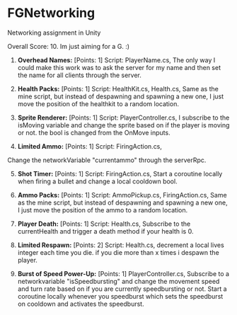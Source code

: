 # FGNetworking
 Networking assignment in Unity

Overall Score: 10. Im just aiming for a G. :)

1. **Overhead Names:** [Points: 1]
Script: PlayerName.cs,
The only way I could make this work was to ask the server for my name and then set the name for all clients through the server.

2. **Health Packs:**  [Points: 1]
Script: HealthKit.cs, Health.cs,
Same as the mine script, but instead of despawning and spawning a new one, I just move the position of the healthkit to a random location.

3. **Sprite Renderer:**  [Points: 1]
Script: PlayerController.cs,
I subscribe to the isMoving variable and change the sprite based on if the player is moving or not. the bool is changed from the OnMove inputs.

4. **Limited Ammo:**  [Points: 1]
Script: FiringAction.cs,

Change the networkVariable "currentammo" through the serverRpc.

5. **Shot Timer:**  [Points: 1]
Script: FiringAction.cs,
Start a coroutine locally when firing a bullet and change a local cooldown bool.

6. **Ammo Packs:**  [Points: 1]
Script: AmmoPickup.cs, FiringAction.cs,
Same as the mine script, but instead of despawning and spawning a new one, I just move the position of the ammo to a random location.

9. **Player Death:** [Points: 1]
Script: Health.cs,
Subscribe to the currentHealth and trigger a death method if your health is 0.

11. **Limited Respawn:**  [Points: 2]
Script: Health.cs,
decrement a local lives integer each time you die. if you die more than x times i despawn the player.

14. **Burst of Speed Power-Up:** [Points: 1]
PlayerController.cs,
Subscribe to a networkvariable "isSpeedbursting" and change the movement speed and turn rate based on if you are currently speedbursting or not. Start a coroutine locally whenever you speedburst which sets the speedburst on cooldown and activates the speedburst.